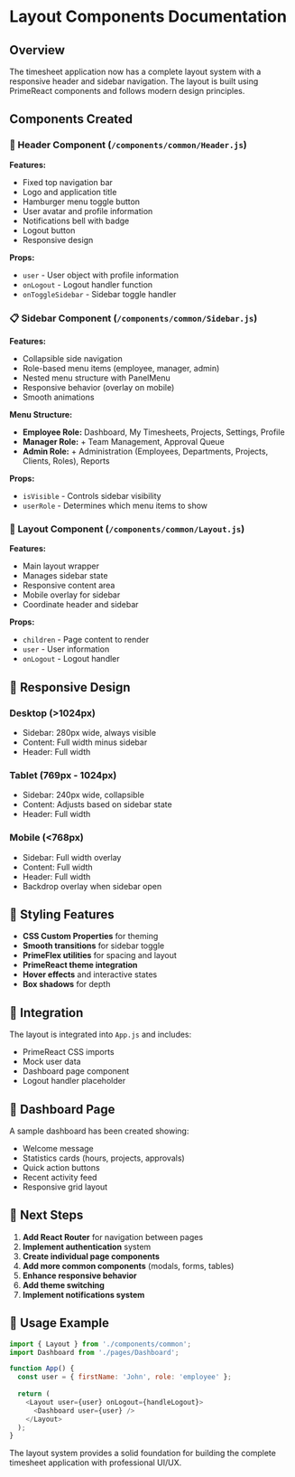 # Layout Components Documentation

## Overview
The timesheet application now has a complete layout system with a responsive header and sidebar navigation. The layout is built using PrimeReact components and follows modern design principles.

## Components Created

### 🔲 Header Component (`/components/common/Header.js`)
**Features:**
- Fixed top navigation bar
- Logo and application title
- Hamburger menu toggle button
- User avatar and profile information
- Notifications bell with badge
- Logout button
- Responsive design

**Props:**
- `user` - User object with profile information
- `onLogout` - Logout handler function  
- `onToggleSidebar` - Sidebar toggle handler

### 📋 Sidebar Component (`/components/common/Sidebar.js`)
**Features:**
- Collapsible side navigation
- Role-based menu items (employee, manager, admin)
- Nested menu structure with PanelMenu
- Responsive behavior (overlay on mobile)
- Smooth animations

**Menu Structure:**
- **Employee Role:** Dashboard, My Timesheets, Projects, Settings, Profile
- **Manager Role:** + Team Management, Approval Queue
- **Admin Role:** + Administration (Employees, Departments, Projects, Clients, Roles), Reports

**Props:**
- `isVisible` - Controls sidebar visibility
- `userRole` - Determines which menu items to show

### 📐 Layout Component (`/components/common/Layout.js`)
**Features:**
- Main layout wrapper
- Manages sidebar state
- Responsive content area
- Mobile overlay for sidebar
- Coordinate header and sidebar

**Props:**
- `children` - Page content to render
- `user` - User information
- `onLogout` - Logout handler

## 📱 Responsive Design

### Desktop (>1024px)
- Sidebar: 280px wide, always visible
- Content: Full width minus sidebar
- Header: Full width

### Tablet (769px - 1024px)  
- Sidebar: 240px wide, collapsible
- Content: Adjusts based on sidebar state
- Header: Full width

### Mobile (<768px)
- Sidebar: Full width overlay
- Content: Full width
- Header: Full width
- Backdrop overlay when sidebar open

## 🎨 Styling Features

- **CSS Custom Properties** for theming
- **Smooth transitions** for sidebar toggle
- **PrimeFlex utilities** for spacing and layout
- **PrimeReact theme integration**
- **Hover effects** and interactive states
- **Box shadows** for depth

## 🧩 Integration

The layout is integrated into `App.js` and includes:
- PrimeReact CSS imports
- Mock user data
- Dashboard page component
- Logout handler placeholder

## 📄 Dashboard Page
A sample dashboard has been created showing:
- Welcome message
- Statistics cards (hours, projects, approvals)
- Quick action buttons  
- Recent activity feed
- Responsive grid layout

## 🔧 Next Steps

1. **Add React Router** for navigation between pages
2. **Implement authentication** system
3. **Create individual page components**
4. **Add more common components** (modals, forms, tables)
5. **Enhance responsive behavior**
6. **Add theme switching**
7. **Implement notifications system**

## 🚀 Usage Example

```javascript
import { Layout } from './components/common';
import Dashboard from './pages/Dashboard';

function App() {
  const user = { firstName: 'John', role: 'employee' };
  
  return (
    <Layout user={user} onLogout={handleLogout}>
      <Dashboard user={user} />
    </Layout>
  );
}
```

The layout system provides a solid foundation for building the complete timesheet application with professional UI/UX.

